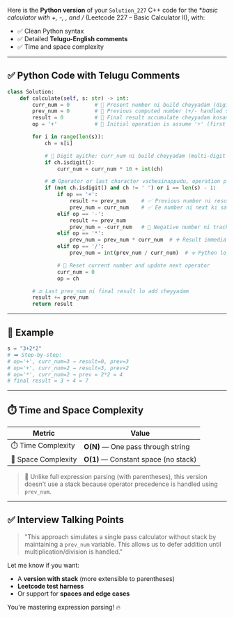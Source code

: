Here is the **Python version** of your `Solution_227` C++ code for the \**basic calculator with +, -, *, and /** (Leetcode 227 – Basic Calculator II), with:

* ✅ Clean Python syntax
* ✅ Detailed **Telugu-English comments**
* ✅ Time and space complexity

---

## ✅ Python Code with Telugu Comments

```python
class Solution:
    def calculate(self, s: str) -> int:
        curr_num = 0        # 🔢 Present number ni build cheyyadam (digit by digit)
        prev_num = 0        # 🔁 Previous computed number (+/- handled separately)
        result = 0          # 🧮 Final result accumulate cheyyadam kosam
        op = '+'            # 🔣 Initial operation is assume '+' (first number ki)

        for i in range(len(s)):
            ch = s[i]

            # 🔢 Digit ayithe: curr_num ni build cheyyadam (multi-digit support)
            if ch.isdigit():
                curr_num = curr_num * 10 + int(ch)

            # ⛔ Operator or last character vachesinappudu, operation perform cheyyali
            if (not ch.isdigit() and ch != ' ') or i == len(s) - 1:
                if op == '+':
                    result += prev_num     # ✅ Previous number ni result lo add cheyyadam
                    prev_num = curr_num    # ✅ Ee number ni next ki save cheyyadam
                elif op == '-':
                    result += prev_num
                    prev_num = -curr_num   # 🔻 Negative number ni track cheyyadam
                elif op == '*':
                    prev_num = prev_num * curr_num  # ➕ Result immediate ga kaadu
                elif op == '/':
                    prev_num = int(prev_num / curr_num)  # ➗ Python lo floor cheyyadam (like C++)

                # 🔁 Reset current number and update next operator
                curr_num = 0
                op = ch

        # 🔚 Last prev_num ni final result lo add cheyyadam
        result += prev_num
        return result
```

---

## 🧠 Example

```python
s = "3+2*2"
# ➡️ Step-by-step:
# op='+', curr_num=3 → result=0, prev=3
# op='+', curr_num=2 → result=3, prev=2
# op='*', curr_num=2 → prev = 2*2 = 4
# final result = 3 + 4 = 7
```

---

## ⏱️ Time and Space Complexity

| Metric              | Value                                |
| ------------------- | ------------------------------------ |
| ⏱️ Time Complexity  | **O(N)** — One pass through string   |
| 🧠 Space Complexity | **O(1)** — Constant space (no stack) |

> 📝 Unlike full expression parsing (with parentheses), this version doesn’t use a stack because operator precedence is handled using `prev_num`.

---

## ✅ Interview Talking Points

> "This approach simulates a single pass calculator without stack by maintaining a `prev_num` variable. This allows us to defer addition until multiplication/division is handled."

Let me know if you want:

* A **version with stack** (more extensible to parentheses)
* **Leetcode test harness**
* Or support for **spaces and edge cases**

You're mastering expression parsing! 🔥
